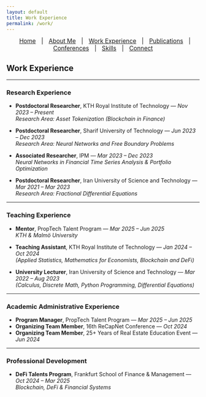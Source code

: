 ```yaml
---
layout: default
title: Work Experience
permalink: /work/
---
```


<nav style="text-align:center; font-size: 1.1em; margin-bottom: 20px;">
  <a href="/" style="margin: 0 10px;">Home</a> |
  <a href="/about" style="margin: 0 10px;">About Me</a> |
  <a href="/work" style="margin: 0 10px;">Work Experience</a> |
  <a href="/publications" style="margin: 0 10px;">Publications</a> |
  <a href="/talks" style="margin: 0 10px;">Conferences</a> |
  <a href="/skills" style="margin: 0 10px;">Skills</a> |
  <a href="/contact" style="margin: 0 10px;">Connect</a>
</nav>

## Work Experience

---

### Research Experience
- **Postdoctoral Researcher**, KTH Royal Institute of Technology — *Nov 2023 – Present*  
  *Research Area: Asset Tokenization (Blockchain in Finance)*

- **Postdoctoral Researcher**, Sharif University of Technology — *Jun 2023 – Dec 2023*  
  *Research Area: Neural Networks and Free Boundary Problems*

- **Associated Researcher**, IPM — *Mar 2023 – Dec 2023*  
  *Neural Networks in Financial Time Series Analysis & Portfolio Optimization*

- **Postdoctoral Researcher**, Iran University of Science and Technology — *Mar 2021 – Mar 2023*  
  *Research Area: Fractional Differential Equations*

---

### Teaching Experience
- **Mentor**, PropTech Talent Program — *Mar 2025 – Jun 2025*  
  *KTH & Malmö University*

- **Teaching Assistant**, KTH Royal Institute of Technology — *Jan 2024 – Oct 2024*  
  *(Applied Statistics, Mathematics for Economists, Blockchain and DeFi)*

- **University Lecturer**, Iran University of Science and Technology — *Mar 2022 – Aug 2023*  
  *(Calculus, Discrete Math, Python Programming, Differential Equations)*

---

### Academic Administrative Experience
- **Program Manager**, PropTech Talent Program — *Mar 2025 – Jun 2025*  
- **Organizing Team Member**, 16th ReCapNet Conference — *Oct 2024*  
- **Organizing Team Member**, 25+ Years of Real Estate Education Event — *Jun 2024*

---

### Professional Development
- **DeFi Talents Program**, Frankfurt School of Finance & Management — *Oct 2024 – Mar 2025*  
  *Blockchain, DeFi & Financial Systems*

